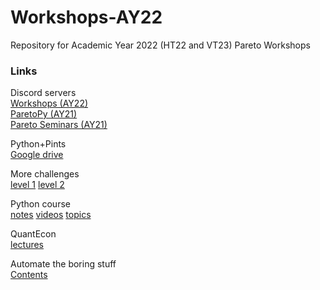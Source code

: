 # Workshops-AY22
Repository for Academic Year 2022 (HT22 and VT23) Pareto Workshops

### Links

Discord servers <br>
[Workshops (AY22)](https://discord.gg/GN32mnXfYK) <br>
[ParetoPy (AY21)](https://discord.gg/HE2rXb4xYq) <br>
[Pareto Seminars (AY21)](https://discord.gg/HE2rXb4xYq)

Python+Pints <br>
[Google drive](https://drive.google.com/drive/folders/1OZzEBtGZspN3_ZeLMqEa10AyxqqCef2E?usp=sharing)

More challenges <br>
[level 1](https://github.com/qcx201/learning/tree/master/L-1_Challenges)
[level 2](https://github.com/qcx201/learning/tree/master/L-2_Challenges)

Python course <br>
[notes](https://github.com/ipeirotis/introduction-to-python/tree/master/notes)
[videos](https://youtube.com/playlist?list=PLqAPn_b_yx0TBDqe5-AMSed6sYzMj9qkN)
[topics](https://github.com/ipeirotis/dealing_with_data)

QuantEcon <br>
[lectures](https://quantecon.org/lectures/)

Automate the boring stuff <br>
[Contents](https://automatetheboringstuff.com/2e/)
